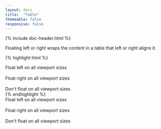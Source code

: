 ```yaml
---
layout: docs
title:  "Table"
themeable: false
responsive: false
---
```

{% include doc-header.html %}

Floating left or right wraps the content in a table that left or right aligns it.

{% highlight html %}
<div class="float-left">Float left on all viewport sizes</div><br>
<div class="float-right">Float right on all viewport sizes</div><br>
<div class="float-none">Don't float on all viewport sizes</div>
{% endhighlight %}

<div class="float-left">Float left on all viewport sizes</div><br>
<div class="float-right">Float right on all viewport sizes</div><br>
<div class="float-none">Don't float on all viewport sizes</div>
